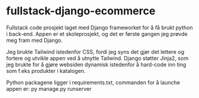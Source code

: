# fullstack-django-ecommerce

Fullstack code prosjekt laget med Django frameworket for å få brukt python i back-end.
Appen er et skoleprosjekt, og det er første gangen jeg prøvde meg fram med Django.

Jeg brukte Tailwind istedenfor CSS, fordi jeg syns det gjør det lettere og fortere og utvikle appen ved å utnytte Tailwind.
Django støtter Jinja2, som jeg brukte for å gjøre websiden dynamisk istedenfor å hard-code inn ting som f.eks produkter i katalogen.

Python packagene ligger i requirements.txt, commanden for å launche appen er: py manage.py runserver

